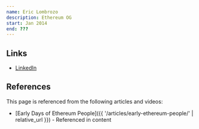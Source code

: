 ```yaml
---
name: Eric Lombrozo
description: Ethereum OG
start: Jan 2014
end: ???
---
```


## Links
- [LinkedIn](https://www.linkedin.com/in/ericlombrozo/)

## References

This page is referenced from the following articles and videos:

- [Early Days of Ethereum People]({{ '/articles/early-ethereum-people/' | relative_url }}) - Referenced in content